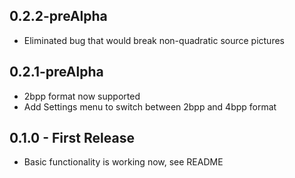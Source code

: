 ## 0.2.2-preAlpha
* Eliminated bug that would break non-quadratic source pictures 

## 0.2.1-preAlpha
* 2bpp format now supported
* Add Settings menu to switch between 2bpp and 4bpp format

## 0.1.0 - First Release
* Basic functionality is working now, see README
